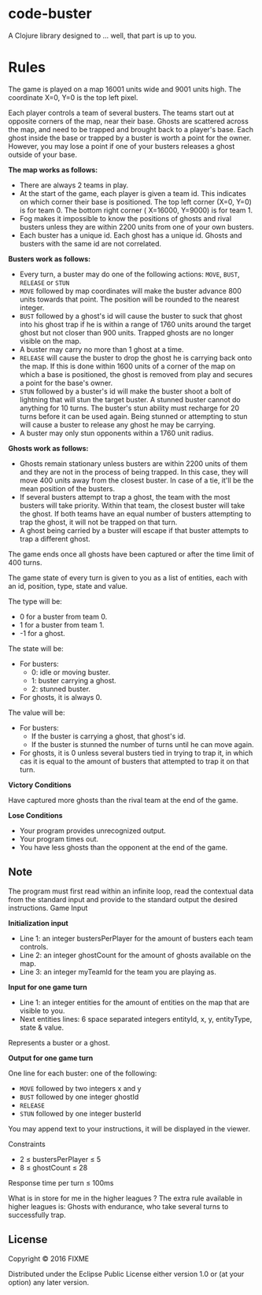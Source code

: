 # code-buster

A Clojure library designed to ... well, that part is up to you.

# Rules


The game is played on a map 16001 units wide and 9001 units high. 
The coordinate X=0, Y=0 is the top left pixel.

Each player controls a team of several busters. The teams start out at opposite corners of
the map, near their base. Ghosts are scattered across the map, and need to be trapped and 
brought back to a player's base. Each ghost inside the base or trapped by a buster is worth
a point for the owner. However, you may lose a point if one of your busters releases 
a ghost outside of your base.

**The map works as follows:**

* There are always 2 teams in play.
* At the start of the game, each player is given a team id. This indicates on which corner their base is positioned. The top left corner (X=0, Y=0) is for team 0. The bottom right corner ( X=16000, Y=9000) is for team 1.
* Fog makes it impossible to know the positions of ghosts and rival busters unless they are within 2200 units from one of your own busters.
* Each buster has a unique id. Each ghost has a unique id. Ghosts and busters with the same id are not correlated.

**Busters work as follows:**

* Every turn, a buster may do one of the following actions: `MOVE`, `BUST`, `RELEASE` or `STUN`
* `MOVE` followed by map coordinates will make the buster advance 800 units towards that point. The position will be rounded to the nearest integer.
* `BUST` followed by a ghost's id will cause the buster to suck that ghost into his ghost trap if he is within a range of 1760 units around the target ghost but not closer than 900 units. Trapped ghosts are no longer visible on the map.
* A buster may carry no more than 1 ghost at a time.
* `RELEASE` will cause the buster to drop the ghost he is carrying back onto the map. If this is done within 1600 units of a corner of the map on which a base is positioned, the ghost is removed from play and secures a point for the base's owner.
* `STUN` followed by a buster's id will make the buster shoot a bolt of lightning that will stun the target buster. A stunned buster cannot do anything for 10 turns. The buster's stun ability must recharge for 20 turns before it can be used again. Being stunned or attempting to stun will cause a buster to release any ghost he may be carrying.
* A buster may only stun opponents within a 1760 unit radius.

**Ghosts work as follows:**

* Ghosts remain stationary unless busters are within 2200 units of them and they are not in the process of being trapped. In this case, they will move 400 units away from the closest buster. In case of a tie, it'll be the mean position of the busters.
* If several busters attempt to trap a ghost, the team with the most busters will take priority. Within that team, the closest buster will take the ghost. If both teams have an equal number of busters attempting to trap the ghost, it will not be trapped on that turn.
* A ghost being carried by a buster will escape if that buster attempts to trap a different ghost.

The game ends once all ghosts have been captured or after the time limit of 400 turns.

The game state of every turn is given to you as a list of entities, each with an id, position, type, state and value.

The type will be:

* 0 for a buster from team 0.
* 1 for a buster from team 1.
* -1 for a ghost.

The state will be:

* For busters:
  * 0: idle or moving buster.
  * 1: buster carrying a ghost.
  * 2: stunned buster.
* For ghosts, it is always 0.

The value will be:

* For busters:
  * If the buster is carrying a ghost, that ghost's id.
  * If the buster is stunned the number of turns until he can move again.
* For ghosts, it is 0 unless several busters tied in trying to trap it, in which cas it is equal to the amount of busters that attempted to trap it on that turn.
 
**Victory Conditions**

Have captured more ghosts than the rival team at the end of the game.
 
**Lose Conditions**

* Your program provides unrecognized output.
* Your program times out.
* You have less ghosts than the opponent at the end of the game.
 
## Note

The program must first read within an infinite loop, read the contextual data from the standard input and provide to the standard output the desired instructions.
 	Game Input

**Initialization input**

* Line 1: an integer bustersPerPlayer for the amount of busters each team controls.
* Line 2: an integer ghostCount for the amount of ghosts available on the map.
* Line 3: an integer myTeamId for the team you are playing as.

**Input for one game turn**

* Line 1: an integer entities for the amount of entities on the map that are visible to you.
* Next entities lines: 6 space separated integers entityId, x, y, entityType, state & value. 

Represents a buster or a ghost.

**Output for one game turn**

One line for each buster: one of the following:

* `MOVE` followed by two integers x and y
* `BUST` followed by one integer ghostId
* `RELEASE`
* `STUN` followed by one integer busterId

You may append text to your instructions, it will be displayed in the viewer.

Constraints

* 2 ≤ bustersPerPlayer ≤ 5
* 8 ≤ ghostCount ≤ 28

Response time per turn ≤ 100ms

What is in store for me in the higher leagues ?
The extra rule available in higher leagues is:
Ghosts with endurance, who take several turns to successfully trap.
## License

Copyright © 2016 FIXME

Distributed under the Eclipse Public License either version 1.0 or (at
your option) any later version.
